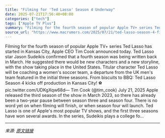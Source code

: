 ```yaml
---
title: "Filming for 'Ted Lasso' Season 4 Underway"
date: 2025-07-21T17:56:40+08:00
categories: ["tech"]
tags: ["Apple TV Plus"]
summary: "Filming for the fourth season of popular Apple TV+ series Ted Lasso has started in Kansas City, Apple CEO Tim Cook announced today. Ted Lasso star Jason Sudeikis confirmed that a fourth season was bei"
source_url: "https://www.macrumors.com/2025/07/21/ted-lasso-season-4-filming/"
---
```


Filming for the fourth season of popular Apple TV+ series Ted Lasso has started in Kansas City, Apple CEO Tim Cook announced today. Ted Lasso star Jason Sudeikis confirmed that a fourth season was being written back in March. He suggested there would be new characters and a new storyline, with the show taking place in the United States. Titular character Ted Lasso will be coaching a women's soccer team, a departure from the UK men's team featured in the initial three seasons. From biscuits to BBQ: Ted Lasso Season 4 kicks off production in Kansas City! ⚽️ pic.twitter.com/UDKgXqw68d&mdash; Tim Cook (@tim_cook) July 21, 2025 Apple released the third season of the show in March 2023, so there has already been a two-year pause between season three and season four. There is no word yet on when filming will finish, or when season four will launch. Ted Lasso is one of Apple's most popular TV shows, and the first three seasons have won several awards. In the series, Sudeikis plays a college fo...

---

*来源: [原文链接](https://www.macrumors.com/2025/07/21/ted-lasso-season-4-filming/)*
